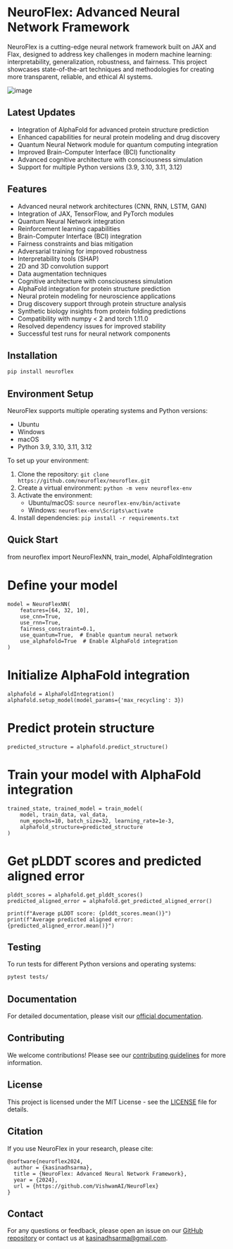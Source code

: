 # NeuroFlex: Advanced Neural Network Framework

NeuroFlex is a cutting-edge neural network framework built on JAX and Flax, designed to address key challenges in modern machine learning: interpretability, generalization, robustness, and fairness. This project showcases state-of-the-art techniques and methodologies for creating more transparent, reliable, and ethical AI systems.

![image](neuroflex-architecture-svg(1).svg)

## Latest Updates

- Integration of AlphaFold for advanced protein structure prediction
- Enhanced capabilities for neural protein modeling and drug discovery
- Quantum Neural Network module for quantum computing integration
- Improved Brain-Computer Interface (BCI) functionality
- Advanced cognitive architecture with consciousness simulation
- Support for multiple Python versions (3.9, 3.10, 3.11, 3.12)

## Features

- Advanced neural network architectures (CNN, RNN, LSTM, GAN)
- Integration of JAX, TensorFlow, and PyTorch modules
- Quantum Neural Network integration
- Reinforcement learning capabilities
- Brain-Computer Interface (BCI) integration
- Fairness constraints and bias mitigation
- Adversarial training for improved robustness
- Interpretability tools (SHAP)
- 2D and 3D convolution support
- Data augmentation techniques
- Cognitive architecture with consciousness simulation
- AlphaFold integration for protein structure prediction
- Neural protein modeling for neuroscience applications
- Drug discovery support through protein structure analysis
- Synthetic biology insights from protein folding predictions
- Compatibility with numpy < 2 and torch 1.11.0
- Resolved dependency issues for improved stability
- Successful test runs for neural network components

## Installation

```bash
pip install neuroflex
```

## Environment Setup

NeuroFlex supports multiple operating systems and Python versions:

- Ubuntu
- Windows
- macOS
- Python 3.9, 3.10, 3.11, 3.12

To set up your environment:

1. Clone the repository: `git clone https://github.com/neuroflex/neuroflex.git`
2. Create a virtual environment: `python -m venv neuroflex-env`
3. Activate the environment:
   - Ubuntu/macOS: `source neuroflex-env/bin/activate`
   - Windows: `neuroflex-env\Scripts\activate`
4. Install dependencies: `pip install -r requirements.txt`

## Quick Start

from neuroflex import NeuroFlexNN, train_model, AlphaFoldIntegration

# Define your model
```
model = NeuroFlexNN(
    features=[64, 32, 10],
    use_cnn=True,
    use_rnn=True,
    fairness_constraint=0.1,
    use_quantum=True,  # Enable quantum neural network
    use_alphafold=True  # Enable AlphaFold integration
)
```
# Initialize AlphaFold integration
```
alphafold = AlphaFoldIntegration()
alphafold.setup_model(model_params={'max_recycling': 3})
```
# Predict protein structure
```
predicted_structure = alphafold.predict_structure()
```
# Train your model with AlphaFold integration
```
trained_state, trained_model = train_model(
    model, train_data, val_data,
    num_epochs=10, batch_size=32, learning_rate=1e-3,
    alphafold_structure=predicted_structure
)
```
# Get pLDDT scores and predicted aligned error
```
plddt_scores = alphafold.get_plddt_scores()
predicted_aligned_error = alphafold.get_predicted_aligned_error()

print(f"Average pLDDT score: {plddt_scores.mean()}")
print(f"Average predicted aligned error: {predicted_aligned_error.mean()}")
```
## Testing

To run tests for different Python versions and operating systems:

```bash
pytest tests/
```

## Documentation

For detailed documentation, please visit our [official documentation](https://neuroflex.readthedocs.io).

## Contributing

We welcome contributions! Please see our [contributing guidelines](CONTRIBUTING.md) for more information.

## License

This project is licensed under the MIT License - see the [LICENSE](LICENSE) file for details.

## Citation

If you use NeuroFlex in your research, please cite:

```
@software{neuroflex2024,
  author = {kasinadhsarma},
  title = {NeuroFlex: Advanced Neural Network Framework},
  year = {2024},
  url = {https://github.com/VishwamAI/NeuroFlex}
}
```

## Contact

For any questions or feedback, please open an issue on our [GitHub repository](https://github.com/VishwamAI/NeuroFlex/issues) or contact us at kasinadhsarma@gmail.com.
